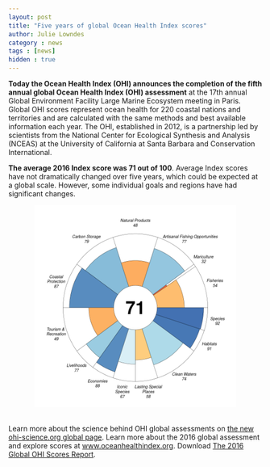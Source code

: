 ```yaml
---
layout: post
title: "Five years of global Ocean Health Index scores"
author: Julie Lowndes
category : news 
tags : [news]
hidden : true
---
```


**Today the Ocean Health Index (OHI) announces the completion of the fifth annual global Ocean Health Index (OHI) assessment** at the 17th annual Global Environment Facility Large Marine Ecosystem meeting in Paris. Global OHI scores represent ocean health for 220 coastal nations and territories and are calculated with the same methods and best available information each year. The OHI, established in 2012, is a partnership led by scientists from the National Center for Ecological Synthesis and Analysis (NCEAS) at the University of California at Santa Barbara and Conservation International.

**The average 2016 Index score was 71 out of 100**. Average Index scores have not dramatically changed over five years, which could be expected at a global scale. However, some individual goals and regions have had significant changes.


<figure>
<p align = 'center'>
<img src="https://raw.githubusercontent.com/OHI-Science/ohi-global/draft/global2016/Reporting/figures/FlowerPlots/flower_GLOBAL_2016.png" width="400px" />
</figure>

<br>
Learn more about the science behind OHI global assessments on <a href="http://ohi-science.org/ohi-global/index.html" target="_blank">the new ohi-science.org global page</a>.  
Learn more about the 2016 global assessment and explore scores at <a href="http://www.oceanhealthindex.org" target="_blank">www.oceanhealthindex.org</a>.    
Download <a href="https://github.com/OHI-Science/ohi-science.github.io/raw/master/assets/downloads/other/2016_Global_OHI_Scores_Report_compressed.pdf" target="_blank">The 2016 Global OHI Scores Report</a>.

